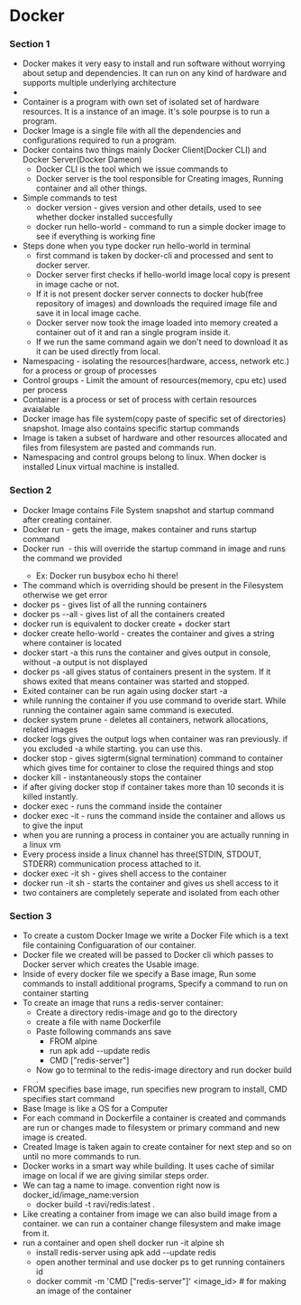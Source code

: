 # Docker

### Section 1

* Docker makes it very easy to install and run software without worrying about setup and dependencies. It can run on any kind of hardware and supports multiple underlying architecture
* 
* Container is a program with own set of isolated set of hardware resources. It is a instance of an image. It's sole pourpse is to run a program.
* Docker Image is a single file with all the dependencies and configurations required to run a program.
* Docker contains two things mainly Docker Client(Docker CLI) and Docker Server(Docker Dameon)
    * Docker CLI is the tool which we issue commands to
    * Docker server is the tool responsible for Creating images, Running container and all other things.
* Simple commands to test
    * docker version - gives version and other details, used to see whether docker installed succesfully
    * docker run hello-world - command to run a simple docker image to see if everything is working fine
* Steps done when you type docker run hello-world in terminal
    * first command is taken by docker-cli and processed and sent to docker server.
    * Docker server first checks if hello-world image local copy is present in image cache or not.
    * If it is not present docker server connects to docker hub(free repository of images) and downloads the required image file and save it in local image cache.
    * Docker server now took the image loaded into memory created a container out of it and ran a single program inside it.
    * If we run the same command again we don't need to download it as it can be used directly from local.
* Namespacing - isolating the resources(hardware, access, network etc.) for a process or group of processes 
* Control groups - Limit the amount of resources(memory, cpu etc) used per process
* Container is a process or set of process with certain resources avaialable
* Docker image has file system(copy paste of specific set of directories) snapshot. Image also contains specific startup commands
* Image is taken a subset of hardware and other resources allocated and files from filesystem are pasted and commands run.
* Namespacing and control groups belong to linux. When docker is installed Linux virtual machine is installed.

### Section 2
* Docker Image contains File System snapshot and startup command after creating container.
* Docker run <name of image> - gets the image, makes container and runs startup command
* Docker run <Image name> <some command> - this will override the startup command in image and runs the command we provided
   * Ex: Docker run busybox echo hi there!
* The command which is overriding should be present in the Filesystem otherwise we get error
* docker ps - gives list of all the running containers
* docker ps --all - gives list of all the containers created
* docker run is equivalent to docker create + docker start
* docker create hello-world - creates the container and gives a string where container is located
* docker start -a <string where container is> this runs the container and gives output in console, without -a output is not displayed
* docker ps -all gives status of containers present in the system. If it shows exited that means container was started and stopped.
* Exited container can be run again using docker start -a <container id>
* while running the container if you use command to overide start. While running the container again same command is executed.
* docker system prune - deletes all containers, network allocations, related images
* docker logs <container id> gives the output logs when container was ran previously. if you excluded -a while starting. you can use this.
* docker stop <container id> - gives sigterm(signal termination) command to container which gives time for container to close the required things and stop
* docker kill <sontainer id> - instantaneously stops the container
* if after giving docker stop if container takes more than 10 seconds it is killed instantly.
* docker exec <container id> <command> - runs the command inside the container
* docker exec -it <container id> <command> - runs the command inside the container and allows us to give the input
* when you are running a process in container you are actually running in a linux vm
* Every process inside a linux channel has three(STDIN, STDOUT, STDERR) communication process attached to it.
* docker exec -it <container id> sh - gives shell access to the container
* docker run -it <container id> sh - starts the container and gives us shell access to it
* two containers are completely seperate and isolated from each other

### Section 3
* To create a custom Docker Image we write a Docker File which is a text file containing Configuaration of our container.
* Docker file we created will be passed to Docker cli which passes to Docker server which creates the Usable image.
* Inside of every docker file we specify a Base image, Run some commands to install additional programs, Specify a command to run on container starting
* To create an image that runs a redis-server container:
   * Create a directory redis-image and go to the directory
   * create a file with name Dockerfile
   * Paste following commands ans save
      * FROM alpine
      * run apk add --update redis
      * CMD ["redis-server"]
   * Now go to terminal to the redis-image directory and run docker build .
* FROM specifies base image, run specifies new program to install, CMD specifies start command
* Base Image is like a OS for a Computer
* For each command in Dockerfile a container is created and commands are run or changes made to filesystem or primary command and new image is created.
* Created Image is taken again to create container for next step and so on until no more commands to run.
* Docker works in a smart way while building. It uses cache of similar image on local if we are giving similar steps order.
* We can tag a name to image. convention right now is docker_id/image_name:version
   * docker build -t ravi/redis:latest .
* Like creating a container from image we can also build image from a container. we can run a container change filesystem and make image from it.
* run a container and open shell docker run -it alpine sh
   * install redis-server using apk add --update redis
   * open another terminal and use docker ps to get running containers id
   * docker commit -m 'CMD ["redis-server"]' <image_id> # for making an image of the container
 
